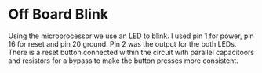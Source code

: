 # Off Board Blink
 Using the microprocessor we use an LED to blink. I used pin 1 for power, pin 16 for reset and pin 20 ground. Pin 2 was the output for the both LEDs. There is a reset button connected within the circuit with parallel capacitoors and resistors for a bypass to make the button presses more consistent.
